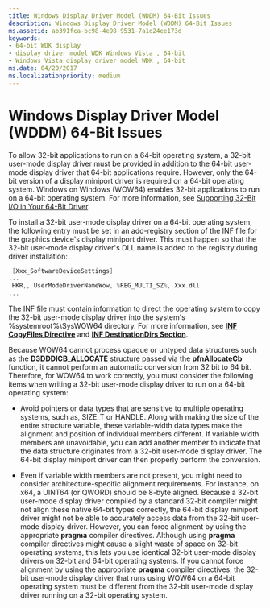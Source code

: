 ```yaml
---
title: Windows Display Driver Model (WDDM) 64-Bit Issues
description: Windows Display Driver Model (WDDM) 64-Bit Issues
ms.assetid: ab391fca-bc98-4e98-9531-7a1d24ee173d
keywords:
- 64-bit WDK display
- display driver model WDK Windows Vista , 64-bit
- Windows Vista display driver model WDK , 64-bit
ms.date: 04/20/2017
ms.localizationpriority: medium
---
```


# Windows Display Driver Model (WDDM) 64-Bit Issues


To allow 32-bit applications to run on a 64-bit operating system, a 32-bit user-mode display driver must be provided in addition to the 64-bit user-mode display driver that 64-bit applications require. However, only the 64-bit version of a display miniport driver is required on a 64-bit operating system. Windows on Windows (WOW64) enables 32-bit applications to run on a 64-bit operating system. For more information, see [Supporting 32-Bit I/O in Your 64-Bit Driver](https://msdn.microsoft.com/library/windows/hardware/ff563897).

To install a 32-bit user-mode display driver on a 64-bit operating system, the following entry must be set in an add-registry section of the INF file for the graphics device's display miniport driver. This must happen so that the 32-bit user-mode display driver's DLL name is added to the registry during driver installation:

```cpp
 [Xxx_SoftwareDeviceSettings]
...
 HKR,, UserModeDriverNameWow, %REG_MULTI_SZ%, Xxx.dll
...
```

The INF file must contain information to direct the operating system to copy the 32-bit user-mode display driver into the system's %systemroot%\\SysWOW64 directory. For more information, see [**INF CopyFiles Directive**](https://msdn.microsoft.com/library/windows/hardware/ff546346) and [**INF DestinationDirs Section**](https://msdn.microsoft.com/library/windows/hardware/ff547383).

Because WOW64 cannot process opaque or untyped data structures such as the [**D3DDDICB\_ALLOCATE**](https://msdn.microsoft.com/library/windows/hardware/ff544137) structure passed via the [**pfnAllocateCb**](https://msdn.microsoft.com/library/windows/hardware/ff568893) function, it cannot perform an automatic conversion from 32 bit to 64 bit. Therefore, for WOW64 to work correctly, you must consider the following items when writing a 32-bit user-mode display driver to run on a 64-bit operating system:

-   Avoid pointers or data types that are sensitive to multiple operating systems, such as, SIZE\_T or HANDLE. Along with making the size of the entire structure variable, these variable-width data types make the alignment and position of individual members different. If variable width members are unavoidable, you can add another member to indicate that the data structure originates from a 32-bit user-mode display driver. The 64-bit display miniport driver can then properly perform the conversion.

-   Even if variable width members are not present, you might need to consider architecture-specific alignment requirements. For instance, on x64, a UINT64 (or QWORD) should be 8-byte aligned. Because a 32-bit user-mode display driver compiled by a standard 32-bit compiler might not align these native 64-bit types correctly, the 64-bit display miniport driver might not be able to accurately access data from the 32-bit user-mode display driver. However, you can force alignment by using the appropriate **pragma** compiler directives. Although using **pragma** compiler directives might cause a slight waste of space on 32-bit operating systems, this lets you use identical 32-bit user-mode display drivers on 32-bit and 64-bit operating systems. If you cannot force alignment by using the appropriate **pragma** compiler directives, the 32-bit user-mode display driver that runs using WOW64 on a 64-bit operating system must be different from the 32-bit user-mode display driver running on a 32-bit operating system.

 

 





